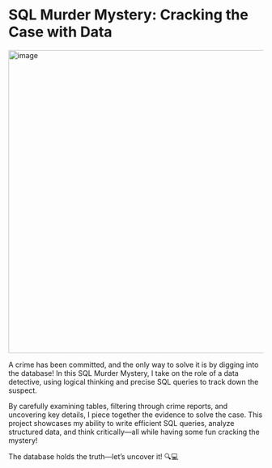 # SQL Murder Mystery: Cracking the Case with Data

<img width="600" alt="image" src="![174092-clue-illustration](https://github.com/user-attachments/assets/2255d75a-aadd-4b26-b1c8-24ec75b03587)">

A crime has been committed, and the only way to solve it is by digging into the database! In this SQL Murder Mystery, I take on the role of a data detective, using logical thinking and precise SQL queries to track down the suspect.

By carefully examining tables, filtering through crime reports, and uncovering key details, I piece together the evidence to solve the case. This project showcases my ability to write efficient SQL queries, analyze structured data, and think critically—all while having some fun cracking the mystery!

The database holds the truth—let’s uncover it! 🔍💻

